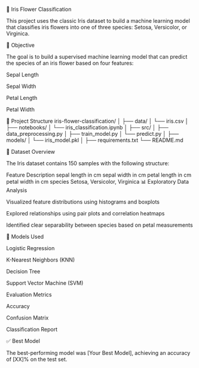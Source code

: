 🌸 Iris Flower Classification

This project uses the classic Iris dataset to build a machine learning model that classifies iris flowers into one of three species: Setosa, Versicolor, or Virginica.

📌 Objective

The goal is to build a supervised machine learning model that can predict the species of an iris flower based on four features:

Sepal Length

Sepal Width

Petal Length

Petal Width

📁 Project Structure
iris-flower-classification/
│
├── data/
│   └── iris.csv
│
├── notebooks/
│   └── iris_classification.ipynb
│
├── src/
│   ├── data_preprocessing.py
│   ├── train_model.py
│   └── predict.py
│
├── models/
│   └── iris_model.pkl
│
├── requirements.txt
└── README.md

🌼 Dataset Overview

The Iris dataset contains 150 samples with the following structure:

Feature	Description
sepal length	in cm
sepal width	in cm
petal length	in cm
petal width	in cm
species	Setosa, Versicolor, Virginica
📊 Exploratory Data Analysis

Visualized feature distributions using histograms and boxplots

Explored relationships using pair plots and correlation heatmaps

Identified clear separability between species based on petal measurements

🤖 Models Used

Logistic Regression

K-Nearest Neighbors (KNN)

Decision Tree

Support Vector Machine (SVM)

Evaluation Metrics

Accuracy

Confusion Matrix

Classification Report

✅ Best Model

The best-performing model was [Your Best Model], achieving an accuracy of [XX]% on the test set.
